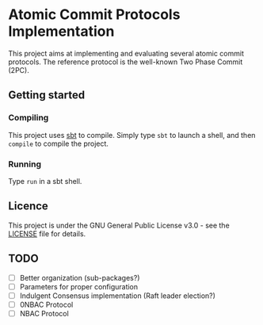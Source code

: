 # Atomic Commit Protocols Implementation

This project aims at implementing and evaluating several atomic commit protocols.
The reference protocol is the well-known Two Phase Commit (2PC).

## Getting started

### Compiling

This project uses [sbt](http://www.scala-sbt.org/) to compile. Simply type `sbt` to launch a shell, and then `compile` to compile the project.

### Running

Type `run` in a sbt shell.

## Licence

This project is under the GNU General Public License v3.0 - see the [LICENSE](LICENSE) file for details.

## TODO

- [ ] Better organization (sub-packages?)
- [ ] Parameters for proper configuration
- [ ] Indulgent Consensus implementation (Raft leader election?)
- [ ] 0NBAC Protocol
- [ ] NBAC Protocol

